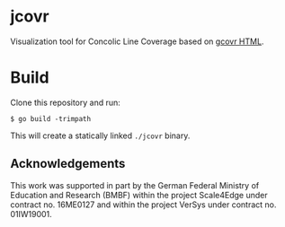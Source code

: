 # jcovr

Visualization tool for Concolic Line Coverage based on [gcovr HTML][gcovr github].

# Build

Clone this repository and run:

	$ go build -trimpath

This will create a statically linked `./jcovr` binary.

## Acknowledgements

This work was supported in part by the German Federal Ministry of
Education and Research (BMBF) within the project Scale4Edge under
contract no. 16ME0127 and within the project VerSys under contract
no. 01IW19001.

[gcovr github]: https://github.com/gcovr/gcovr
